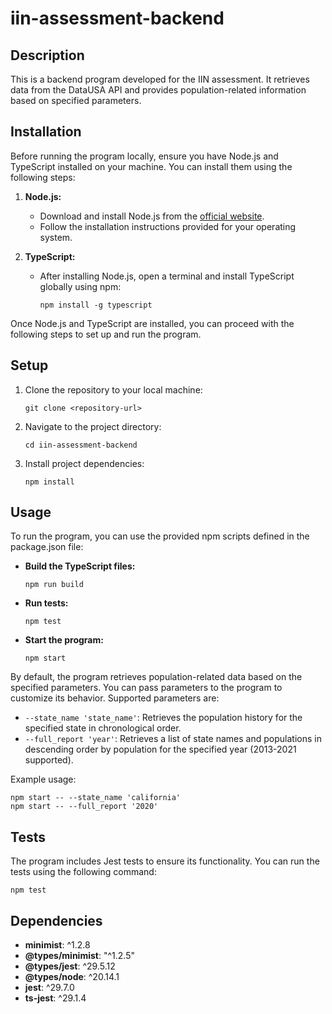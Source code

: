 # iin-assessment-backend

## Description

This is a backend program developed for the IIN assessment. It retrieves data from the DataUSA API and provides population-related information based on specified parameters.

## Installation

Before running the program locally, ensure you have Node.js and TypeScript installed on your machine. You can install them using the following steps:

1. **Node.js:**
    - Download and install Node.js from the [official website](https://nodejs.org/).
    - Follow the installation instructions provided for your operating system.

2. **TypeScript:**
    - After installing Node.js, open a terminal and install TypeScript globally using npm:
      ```
      npm install -g typescript
      ```

Once Node.js and TypeScript are installed, you can proceed with the following steps to set up and run the program.

## Setup

1. Clone the repository to your local machine:
   ```
   git clone <repository-url>
   ```

2. Navigate to the project directory:
   ```
   cd iin-assessment-backend
   ```

3. Install project dependencies:
   ```
   npm install
   ```

## Usage

To run the program, you can use the provided npm scripts defined in the package.json file:

- **Build the TypeScript files:**
  ```
  npm run build
  ```

- **Run tests:**
  ```
  npm test
  ```

- **Start the program:**
  ```
  npm start
  ```

By default, the program retrieves population-related data based on the specified parameters. You can pass parameters to the program to customize its behavior. Supported parameters are:

- `--state_name 'state_name'`: Retrieves the population history for the specified state in chronological order.
- `--full_report 'year'`: Retrieves a list of state names and populations in descending order by population for the specified year (2013-2021 supported).

Example usage:

```
npm start -- --state_name 'california'
npm start -- --full_report '2020'
```

## Tests

The program includes Jest tests to ensure its functionality. You can run the tests using the following command:

```
npm test
```

## Dependencies

- **minimist**: ^1.2.8
- **@types/minimist**: "^1.2.5"
- **@types/jest**: ^29.5.12
- **@types/node**: ^20.14.1
- **jest**: ^29.7.0
- **ts-jest**: ^29.1.4